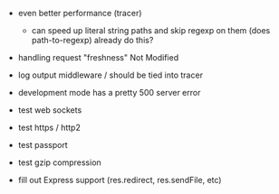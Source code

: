 - even better performance (tracer)
  - can speed up literal string paths and skip regexp on them
    (does path-to-regexp) already do this?

- handling request "freshness" Not Modified

- log output middleware / should be tied into tracer

- development mode has a pretty 500 server error

- test web sockets

- test https / http2

- test passport

- test gzip compression

- fill out Express support (res.redirect, res.sendFile, etc)
